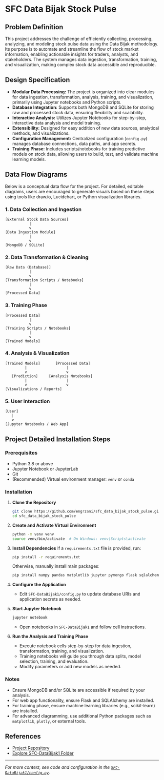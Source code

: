 # SFC Data Bijak Stock Pulse

## Problem Definition

This project addresses the challenge of efficiently collecting, processing, analyzing, and modeling stock pulse data using the Data Bijak methodology. Its purpose is to automate and streamline the flow of stock market information, enabling actionable insights for traders, analysts, and stakeholders. The system manages data ingestion, transformation, training, and visualization, making complex stock data accessible and reproducible.

## Design Specification

- **Modular Data Processing:** The project is organized into clear modules for data ingestion, transformation, analysis, training, and visualization, primarily using Jupyter notebooks and Python scripts.
- **Database Integration:** Supports both MongoDB and SQLite for storing raw and processed stock data, ensuring flexibility and scalability.
- **Interactive Analysis:** Utilizes Jupyter Notebooks for step-by-step, interactive data analysis and model training.
- **Extensibility:** Designed for easy addition of new data sources, analytical methods, and visualizations.
- **Configuration Management:** Centralized configuration (`config.py`) manages database connections, data paths, and app secrets.
- **Training Phase:** Includes scripts/notebooks for training predictive models on stock data, allowing users to build, test, and validate machine learning models.

## Data Flow Diagrams

Below is a conceptual data flow for the project. For detailed, editable diagrams, users are encouraged to generate visuals based on these steps using tools like draw.io, Lucidchart, or Python visualization libraries.

### 1. Data Collection and Ingestion
```
[External Stock Data Sources]
           |
           v
[Data Ingestion Module]
           |
           v
[MongoDB / SQLite]
```

### 2. Data Transformation & Cleaning
```
[Raw Data (Database)]
           |
           v
[Transformation Scripts / Notebooks]
           |
           v
[Processed Data]
```

### 3. Training Phase
```
[Processed Data]
           |
           v
[Training Scripts / Notebooks]
           |
           v
[Trained Models]
```

### 4. Analysis & Visualization
```
[Trained Models]       [Processed Data]
         |                  |
         v                  v
   [Prediction]     [Analysis Notebooks]
         |                  |
         v                  v
[Visualizations / Reports]
```

### 5. User Interaction
```
[User]
   |
   v
[Jupyter Notebooks / Web App]
```

## Project Detailed Installation Steps

### Prerequisites

- Python 3.8 or above
- Jupyter Notebook or JupyterLab
- Git
- (Recommended) Virtual environment manager: `venv` or `conda`

### Installation

1. **Clone the Repository**
   ```bash
   git clone https://github.com/engrzani/sfc_data_bijak_stock_pulse.git
   cd sfc_data_bijak_stock_pulse
   ```

2. **Create and Activate Virtual Environment**
   ```bash
   python -m venv venv
   source venv/bin/activate  # On Windows: venv\Scripts\activate
   ```

3. **Install Dependencies**
   If a `requirements.txt` file is provided, run:
   ```bash
   pip install -r requirements.txt
   ```
   Otherwise, manually install main packages:
   ```bash
   pip install numpy pandas matplotlib jupyter pymongo flask sqlalchemy scikit-learn
   ```

4. **Configure the Application**
   - Edit `SFC-DataBijak1/config.py` to update database URIs and application secrets as needed.

5. **Start Jupyter Notebook**
   ```bash
   jupyter notebook
   ```
   - Open notebooks in `SFC-DataBijak1` and follow cell instructions.

6. **Run the Analysis and Training Phase**
   - Execute notebook cells step-by-step for data ingestion, transformation, training, and visualization.
   - Training notebooks will guide you through data splits, model selection, training, and evaluation.
   - Modify parameters or add new models as needed.

### Notes

- Ensure MongoDB and/or SQLite are accessible if required by your analysis.
- For web app functionality, ensure Flask and SQLAlchemy are installed.
- For training phase, ensure machine learning libraries (e.g., scikit-learn) are installed.
- For advanced diagramming, use additional Python packages such as `matplotlib`, `plotly`, or external tools.

## References

- [Project Repository](https://github.com/engrzani/sfc_data_bijak_stock_pulse)
- [Explore SFC-DataBijak1 Folder](https://github.com/engrzani/sfc_data_bijak_stock_pulse/tree/main/SFC-DataBijak1)

---

*For more context, see code and configuration in the [`SFC-DataBijak1/config.py`](https://github.com/engrzani/sfc_data_bijak_stock_pulse/blob/main/SFC-DataBijak1/config.py).*
